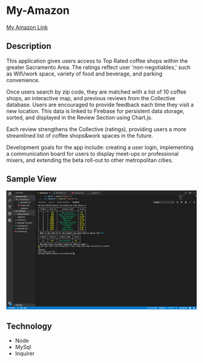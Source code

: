 # My-Amazon

[My Amazon Link](https://ndennis88.github.io/My-Amazon/ "My Amazon")

## Description
This application gives users access to Top Rated coffee shops within the greater Sacramento Area. The ratings reflect user 'non-negotiables,' such as Wifi/work space, variety of food and beverage, and parking convenience.

Once users search by zip code, they are matched with a list of 10 coffee shops, an interactive map, and previous reviews from the Collective database. Users are encouraged to provide feedback each time they visit a new location. This data is linked to Firebase for persistent data storage, sorted, and displayed in the Review Section using Chart.js.

Each review strengthens the Collective (ratings), providing users a more streamlined list of coffee shops&work spaces in the future. 

Development goals for the app include: creating a user login, implementing a communication board for users to display meet-ups or professional mixers, and extending the beta roll-out to other metropolitan cities. 
 

## Sample View

![My Amazon Screenshot](/assets/images/screenshot.png/)


## Technology

+ Node
+ MySql
+ Inquirer




